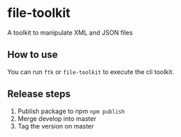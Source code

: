 # file-toolkit
A toolkit to manipulate XML and JSON files

## How to use
You can run `ftk` or `file-toolkit` to execute the cli toolkit. 

## Release steps
1. Publish package to npm `npm publish`
2. Merge develop into master
3. Tag the version on master
